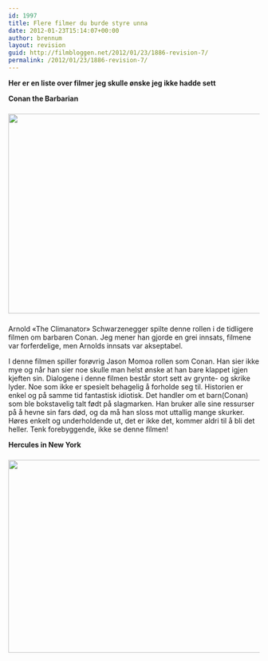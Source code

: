 ```yaml
---
id: 1997
title: Flere filmer du burde styre unna
date: 2012-01-23T15:14:07+00:00
author: brennum
layout: revision
guid: http://filmbloggen.net/2012/01/23/1886-revision-7/
permalink: /2012/01/23/1886-revision-7/
---
```

<p style="text-align: left">
  <strong>Her er en liste over filmer jeg skulle ønske jeg ikke hadde sett<br /> </strong>
</p>

<p style="text-align: left">
  <strong>Conan the Barbarian</strong>
</p>

<img style="padding-right: 8px;padding-top: 8px;padding-bottom: 8px" src="http://www.oslokino.no/multimedia/archive/00197/Conan_the_Barbarian_197279o.jpg" alt="" width="600" height="400" /> 

Arnold &laquo;The Climanator&raquo; Schwarzenegger spilte denne rollen i de tidligere filmen om barbaren Conan. Jeg mener han gjorde en grei innsats, filmene var forferdelige, men Arnolds innsats var akseptabel.

I denne filmen spiller forøvrig Jason Momoa rollen som Conan. Han sier ikke mye og når han sier noe skulle man helst ønske at han bare klappet igjen kjeften sin. Dialogene i denne filmen består stort sett av grynte- og skrike lyder. Noe som ikke er spesielt behagelig å forholde seg til. Historien er enkel og på samme tid fantastisk idiotisk. Det handler om et barn(Conan) som ble bokstavelig talt født på slagmarken. Han bruker alle sine ressurser på å hevne sin fars død, og da må han sloss mot uttallig mange skurker. Høres enkelt og underholdende ut, det er ikke det, kommer aldri til å bli det heller. Tenk forebyggende, ikke se denne filmen!

**Hercules in New York**

<img style="padding-right: 8px;padding-top: 8px;padding-bottom: 8px" src="http://www.filmschoolrejects.com/images/hercules-1.jpg" alt="" width="535" height="386" />